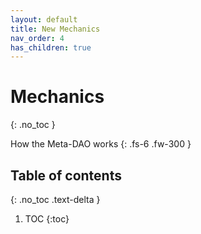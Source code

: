 ```yaml
---
layout: default
title: New Mechanics
nav_order: 4
has_children: true
---
```


# Mechanics
{: .no_toc }

How the Meta-DAO works
{: .fs-6 .fw-300 }

## Table of contents
{: .no_toc .text-delta }

1. TOC
{:toc}

